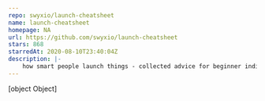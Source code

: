 ```yaml
---
repo: swyxio/launch-cheatsheet
name: launch-cheatsheet
homepage: NA
url: https://github.com/swyxio/launch-cheatsheet
stars: 868
starredAt: 2020-08-10T23:40:04Z
description: |-
    how smart people launch things - collected advice for beginner indiehackers, focused on pricing, landing pages, and everything else that you need going up to a launch.
---
```


[object Object]
